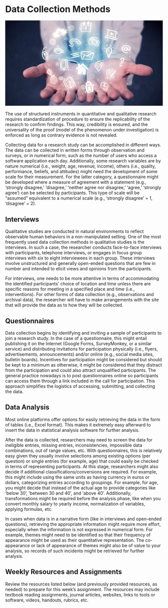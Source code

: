 # Data Collection Methods

![fig3.jpeg](fig3.jpeg)

The use of structured instruments in quantitative and qualitative research requires standardization of procedure to ensure the replicability of the research to confirm findings. This way, credibility is ensured, and the universality of the proof (model of the phenomenon under investigation) is enforced as long as contrary evidence is not revealed.

Collecting data for a research study can be accomplished in different ways. The data can be collected in written forms through observation and surveys, or in numerical form, such as the number of users who access a software application each day. Additionally, some research variables are by nature numerical (i.e., weight, age, revenue, income), others (i.e., quality, performance, beliefs, and attitudes) might need the development of some scale for their measurement. For the latter category, a questionnaire might be developed where a measure of agreement with a statement (e.g., ‘strongly disagree,’ ‘disagree,’ ‘neither agree nor disagree,’ ‘agree,’ ‘strongly agree’) can be selected by participants. This type of scale will be “assumed” equivalent to a numerical scale (e.g., ‘strongly disagree’ = 1, ‘disagree’ = 2).

## Interviews

Qualitative studies are conducted in natural environments to reflect observable human behaviors in a non-manipulated setting. One of the most frequently used data collection methods in qualitative studies is the interviews. In such a case, the researcher conducts face-to-face interviews with participants, telephone interviews, or engages in focus group interviews with six to eight interviewees in each group. These interviews involve unstructured and generally open-ended questions that are few in number and intended to elicit views and opinions from the participants.

For interviews, one needs to be more attentive in terms of accommodating the identified participants’ choice of location and time unless there are specific reasons for meeting in a specified place and time (i.e., interventions). For other forms of data collection (e.g., observations and archival data), the researcher will have to make arrangements with the site that will provide the data as to how they will be collected.

## Questionnaires

Data collection begins by identifying and inviting a sample of participants to join a research study. In the case of a questionnaire, this might entail publishing it on the Internet (Google Forms, SurveyMonkey, or a similar service) and distributing invitations for participation physically (i.e., flyers, advertisements, announcements) and/or online (e.g., social media sites, bulletin boards). Incentives for participation might be considered but should be kept to a minimum as otherwise, it might be considered that they distract from the participation and could also attract unqualified participants. The general practice nowadays is to post questionnaires online so participants can access them through a link included in the call for participation. This approach simplifies the logistics of accessing, submitting, and collecting the data.

## Data Analysis

Most online platforms offer options for easily retrieving the data in the form of tables (i.e., Excel format). This makes it extremely easy afterward to insert the data in statistical analysis software for further analysis.

After the data is collected, researchers may need to screen the data for ineligible entries, missing entries, inconsistencies, impossible data combinations, out of range values, etc. With questionnaires, this is relatively easy given they usually involve selections among existing options (per question) or single entries (for example, age) that could easily be checked in terms of representing participants. At this stage, researchers might also decide if additional classifications/conversions are required. For example, this might include using the same units as having currency in euros or dollars, categorizing entries according to groupings. For example, for age, you might decide that instead of the actual age to provide categories like ‘below 30’, ‘between 30 and 40’, and ‘above 40’. Additionally, transformations might be required before the analysis phase, like when you convert monthly salary to yearly income, normalization of variables, applying formulas, etc.

In cases when data is in a narrative form (like in interviews and open-ended questions), retrieving the appropriate information might require more effort, especially when the information is not expressed in numerical form. For example, themes might need to be identified so that their frequency of appearance might be used as their quantitative representation. The co-appearance or lack of appearance of themes might also be of value to your analysis, so records of such incidents might be retrieved for further analysis.

## Weekly Resources and Assignments

Review the resources listed below (and previously provided resources, as needed) to prepare for this week’s assignment. The resources may include textbook reading assignments, journal articles, websites, links to tools or software, videos, handouts, rubrics, etc.